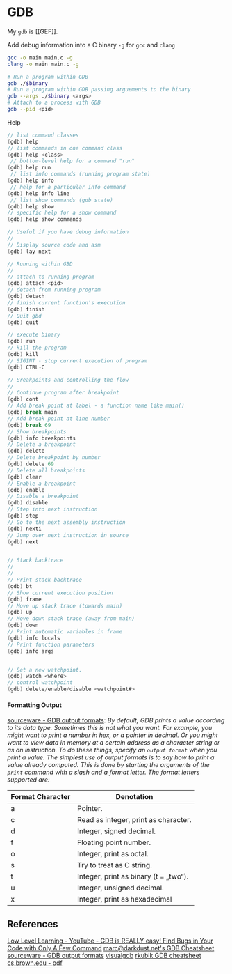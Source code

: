 # GDB

My `gdb` is [[GEF]].

Add debug information into a C binary `-g` for `gcc` and `clang`
```bash
gcc -o main main.c -g
clang -o main main.c -g 
```

```bash
# Run a program within GDB
gdb ./$binary
# Run a program within GDB passing arguements to the binary
gdb --args ./$binary <args>
# Attach to a process with GDB  
gdb --pid <pid>
```

Help
```c
// list command classes
(gdb) help 
// list commands in one command class
(gdb) help <class> 
 // bottom-level help for a command "run" 
(gdb) help run
 // list info commands (running program state)
(gdb) help info
 // help for a particular info command
(gdb) help info line
 // list show commands (gdb state)
(gdb) help show
// specific help for a show command
(gdb) help show commands
```

```c
// Useful if you have debug information  
// 
// Display source code and asm 
(gdb) lay next 

// Running within GBD
//
// attach to running program
(gdb) attach <pid>
// detach from running program
(gdb) detach        
// finish current function's execution
(gdb) finish        
// Quit gbd
(gdb) quit

// execute binary
(gdb) run
// kill the program
(gdb) kill
// SIGINT - stop current execution of program
(gdb) CTRL-C

// Breakpoints and controlling the flow
//
// Continue program after breakpoint
(gdb) cont
// Add break point at label - a function name like main()
(gdb) break main
// Add break point at line number
(gdb) break 69 
// Show breakpoints
(gdb) info breakpoints
// Delete a breakpoint
(gdb) delete 
// Delete breakpoint by number
(gdb) delete 69
// Delete all breakpoints
(gdb) clear
// Enable a breakpoint
(gdb) enable 
// Disable a breakpoint
(gdb) disable 
// Step into next instruction
(gdb) step 
// Go to the next assembly instruction
(gdb) nexti
// Jump over next instruction in source 
(gdb) next 


// Stack backtrace
// 
// 
// Print stack backtrace
(gdb) bt
// Show current execution position
(gdb) frame
// Move up stack trace (towards main)
(gdb) up 
// Move down stack trace (away from main)
(gdb) down 
// Print automatic variables in frame
(gdb) info locals
// Print function parameters
(gdb) info args


// Set a new watchpoint.
(gdb) watch <where>
// control watchpoint
(gdb) delete/enable/disable <watchpoint#>

```


#### Formatting Output

[sourceware - GDB output formats](https://sourceware.org/gdb/current/onlinedocs/gdb.html/Output-Formats.html): *By default, GDB prints a value according to its data type. Sometimes this is not what you want. For example, you might want to print a number in hex, or a pointer in decimal. Or you might want to view data in memory at a certain address as a character string or as an instruction. To do these things, specify an `output format` when you print a value. The simplest use of output formats is to say how to print a value already computed. This is done by starting the arguments of the `print` command with a slash and a format letter. The format letters supported are:*

| Format Character | Denotation |
| ---- | ---- |
| a | Pointer. |
| c | Read as integer, print as character. |
| d | Integer, signed decimal. |
| f | Floating point number. |
| o | Integer, print as octal. |
| s | Try to treat as C string. |
| t | Integer, print as binary (t = „two“). |
| u | Integer, unsigned decimal. |
| x | Integer, print as hexadecimal |
## References

[Low Level Learning - YouTube - GDB is REALLY easy! Find Bugs in Your Code with Only A Few Command](https://www.youtube.com/watch?v=Dq8l1_-QgAc)
[marc@darkdust.net's GDB Cheatsheet](https://darkdust.net/files/GDB%20Cheat%20Sheet.pdf)
[sourceware - GDB output formats](https://sourceware.org/gdb/current/onlinedocs/gdb.html/Output-Formats.html)
[visualgdb](https://visualgdb.com/gdbreference/commands/set_disassemble-next-line)
[rkubik GDB cheatsheet](https://gist.githubusercontent.com/rkubik/b96c23bd8ed58333de37f2b8cd052c30/raw/ead6be96ed4dd4a9fc0bd318adcfa9d3a3afb109/cheat_sheet.txt)
[cs.brown.edu - pdf](https://cs.brown.edu/courses/cs033/docs/guides/gdb.pdf)